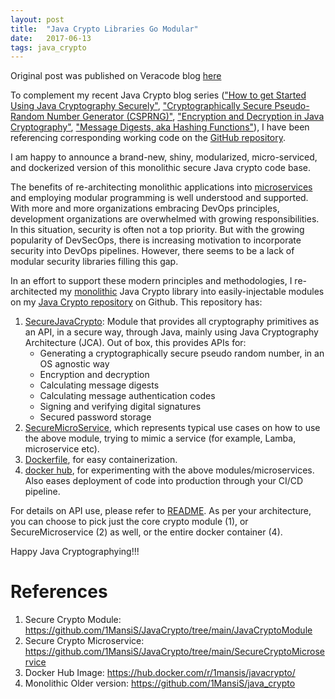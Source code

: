 ```yaml
---
layout: post
title:  "Java Crypto Libraries Go Modular"
date:   2017-06-13
tags: java_crypto
---
```

Original post was published on Veracode blog [here](https://www.veracode.com/blog/secure-development/java-crypto-libraries-go-modular)

To complement my recent Java Crypto blog series (["How to get Started Using Java Cryptography Securely"](https://1mansis.github.io/2017/03/17/How_to_Get_Started_Using_Java_Cryptography_Securely.html), ["Cryptographically Secure Pseudo-Random Number Generator (CSPRNG)"](https://1mansis.github.io/2017/03/29/Cryptographically_Secure_Pseudo-Random_Number_Generator.html), ["Encryption and Decryption in Java Cryptography"](https://1mansis.github.io/2017/04/18/Encryption_and_Decryption_in_Java_Cryptography.html), ["Message Digests, aka Hashing Functions"](https://1mansis.github.io/2017/06/13/Message_Digests_aka_Hashing_Functions.html)), I have been referencing corresponding working code on the [GitHub repository](https://github.com/1MansiS/java_crypto).

I am happy to announce a brand-new, shiny, modularized, micro-serviced, and dockerized version of this monolithic secure Java crypto code base.

The benefits of re-architecting monolithic applications into [microservices](https://www.veracode.com/node/27661) and employing modular programming is well understood and supported. With more and more organizations embracing DevOps principles, development organizations are overwhelmed with growing responsibilities. In this situation, security is often not a top priority. But with the growing popularity of DevSecOps, there is increasing motivation to incorporate security into DevOps pipelines. However, there seems to be a lack of modular security libraries filling this gap. 

In an effort to support these modern principles and methodologies, I re-architected my [monolithic](https://github.com/1MansiS/java_crypto) Java Crypto library into easily-injectable modules on my [Java Crypto repository](https://github.com/1MansiS/JavaCrypto) on Github. This repository has:

1.  [SecureJavaCrypto](https://github.com/1MansiS/JavaCrypto/tree/main/JavaCryptoModule): Module that provides all cryptography primitives as an API, in a secure way, through Java, mainly using Java Cryptography Architecture (JCA). Out of box, this provides APIs for:
	* Generating a cryptographically secure pseudo random number, in an OS agnostic way
	* Encryption and decryption
	* Calculating message digests
	* Calculating message authentication codes
	* Signing and verifying digital signatures
	* Secured password storage
2. [SecureMicroService](https://github.com/1MansiS/JavaCrypto/tree/main/SecureCryptoMicroservice), which represents typical use cases on how to use the above module, trying to mimic a service (for example, Lamba, microservice etc). 
3.  [Dockerfile](https://github.com/1MansiS/JavaCrypto/blob/main/Dockerfile), for easy containerization.
4. [docker hub](https://hub.docker.com/r/1mansis/javacrypto/), for experimenting with the above modules/microservices. Also eases deployment of code into production through your CI/CD pipeline.

For details on API use, please refer to [README](https://github.com/1MansiS/JavaCrypto/blob/main/ReadMe.md). As per your architecture, you can choose to pick just the core crypto module (1), or SecureMicroservice (2) as well, or the entire docker container (4).

Happy Java Cryptographying!!!

# References

1. Secure Crypto Module: https://github.com/1MansiS/JavaCrypto/tree/main/JavaCryptoModule
2. Secure Crypto Microservice: https://github.com/1MansiS/JavaCrypto/tree/main/SecureCryptoMicroservice
3. Docker Hub Image: https://hub.docker.com/r/1mansis/javacrypto/
4. Monolithic Older version: https://github.com/1MansiS/java_crypto